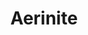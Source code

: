 ---
templateKey: blog-post
featuredpost: false
featuredimage: /assets/Aerinite.png
title: Aerinite
description: Mineral
testfield: 1082
---